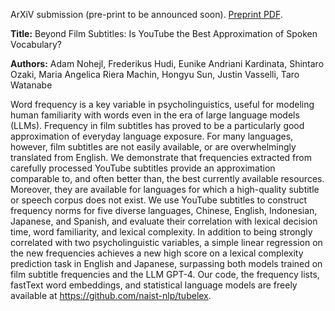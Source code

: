 ArXiV submission (pre-print to be announced soon). [Preprint PDF](tubelex-arxiv-submission-v1.pdf).

**Title:** Beyond Film Subtitles: Is YouTube the Best Approximation of Spoken
  Vocabulary?

**Authors:** Adam Nohejl, Frederikus Hudi, Eunike Andriani Kardinata, Shintaro Ozaki, Maria Angelica Riera Machin, Hongyu Sun, Justin Vasselli, Taro Watanabe

Word frequency is a key variable in psycholinguistics, useful for modeling
human familiarity with words even in the era of large language models (LLMs).
Frequency in film subtitles has proved to be a particularly good approximation
of everyday language exposure. For many languages, however, film subtitles are
not easily available, or are overwhelmingly translated from English. We
demonstrate that frequencies extracted from carefully processed YouTube
subtitles provide an approximation comparable to, and often better than, the
best currently available resources. Moreover, they are available for languages
for which a high-quality subtitle or speech corpus does not exist. We use
YouTube subtitles to construct frequency norms for five diverse languages,
Chinese, English, Indonesian, Japanese, and Spanish, and evaluate their
correlation with lexical decision time, word familiarity, and lexical
complexity. In addition to being strongly correlated with two psycholinguistic
variables, a simple linear regression on the new frequencies achieves a new
high score on a lexical complexity prediction task in English and Japanese,
surpassing both models trained on film subtitle frequencies and the LLM GPT-4.
Our code, the frequency lists, fastText word embeddings, and statistical
language models are freely available at https://github.com/naist-nlp/tubelex.
